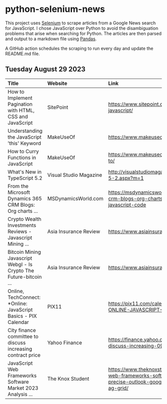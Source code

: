 # python-selenium-news

This project uses [Selenium](https://www.seleniumhq.org/) to scrape articles from a Google News search for JavaScript.
I chose JavaScript over Python to avoid the disambiguation problems that arise when searching for Python.
The articles are then parsed and output to a markdown file using [Pandas](https://pandas.pydata.org/).

A GitHub action schedules the scraping to run every day and update the README.md file.

## Tuesday August 29 2023


| Title                                                              | Website                | Link                                                                                                                                                                         |
|:-------------------------------------------------------------------|:-----------------------|:-----------------------------------------------------------------------------------------------------------------------------------------------------------------------------|
| How to Implement Pagination with HTML, CSS and JavaScript          | SitePoint              | https://www.sitepoint.com/simple-pagination-html-css-javascript/                                                                                                             |
| Understanding the JavaScript 'this' Keyword                        | MakeUseOf              | https://www.makeuseof.com/javascript-this-keyword/                                                                                                                           |
| How to Curry Functions in JavaScript                               | MakeUseOf              | https://www.makeuseof.com/javascript-curry-functions-how-to/                                                                                                                 |
| What's New in TypeScript 5.2                                       | Visual Studio Magazine | http://visualstudiomagazine.com/articles/2023/08/28/typescript-5-2.aspx?m=1                                                                                                  |
| From the Microsoft Dynamics 365 CRM Blogs: Org charts ...          | MSDynamicsWorld.com    | https://msdynamicsworld.com/story/microsoft-dynamics-365-crm-blogs-org-charts-resource-scheduling-debugging-javascript-code                                                  |
| Crypto Wealth Investments Reviews - Javascript Mining ...          | Asia Insurance Review  | https://www.asiainsurancereview.com/btc/iRI5iule.html                                                                                                                        |
| Bitcoin Mining Javascript Webgl - Is Crypto The Future-bitcoin ... | Asia Insurance Review  | https://www.asiainsurancereview.com/btc/cEm4OiMo.html                                                                                                                        |
| Online, TechConnect: *Online: JavaScript Basics - PIX Calendar     | PIX11                  | https://pix11.com/calendar/#!/details/ONLINE-TECHCONNECT-ONLINE-JAVASCRIPT-BASICS/12249233/2023-08-29T19                                                                     |
| City finance committee to discuss increasing contract price        | Yahoo Finance          | https://finance.yahoo.com/news/city-finance-committee-discuss-increasing-091600589.html                                                                                      |
| JavaScript Web Frameworks Software Market 2023 Analysis ...        | The Knox Student       | https://www.theknoxstudent.com/news/2023/08/29/javascript-web-frameworks-software-market-2023-analysis-and-precise-outlook-google-fenopix-technologies-sencha-tilde-ag-grid/ |